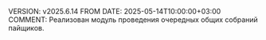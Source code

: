VERSION: v2025.6.14
FROM DATE: 2025-05-14T10:00:00+03:00
COMMENT:
Реализован модуль проведения очередных общих собраний пайщиков. 
